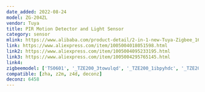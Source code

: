 ```yaml
---
date_added: 2022-08-24
model: ZG-204ZL
vendor: Tuya
title: PIR Motion Detector and Light Sensor
category: sensor
mlink: https://www.alibaba.com/product-detail/2-in-1-new-Tuya-Zigbee_1600549013461.html
link: https://www.aliexpress.com/item/1005004018051598.html
link2: https://www.aliexpress.com/item/1005004095233195.html
link3: https://www.aliexpress.com/item/1005004295765145.html
link4: 
zigbeemodel: ['TS0601', '_TZE200_3towulqd', '_TZE200_1ibpyhdc', '_TZE200_bh3n6gk8']
compatible: [zha, z2m, z4d, deconz]
deconz: 6458
---
```

